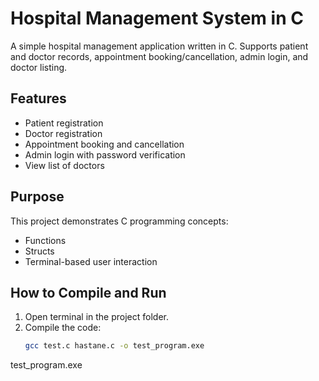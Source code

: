 # Hospital Management System in C

A simple hospital management application written in C. Supports patient and doctor records, appointment booking/cancellation, admin login, and doctor listing.

## Features
- Patient registration
- Doctor registration
- Appointment booking and cancellation
- Admin login with password verification
- View list of doctors

## Purpose
This project demonstrates C programming concepts:
- Functions
- Structs
- Terminal-based user interaction

## How to Compile and Run
1. Open terminal in the project folder.
2. Compile the code:
   ```bash
   gcc test.c hastane.c -o test_program.exe
test_program.exe
